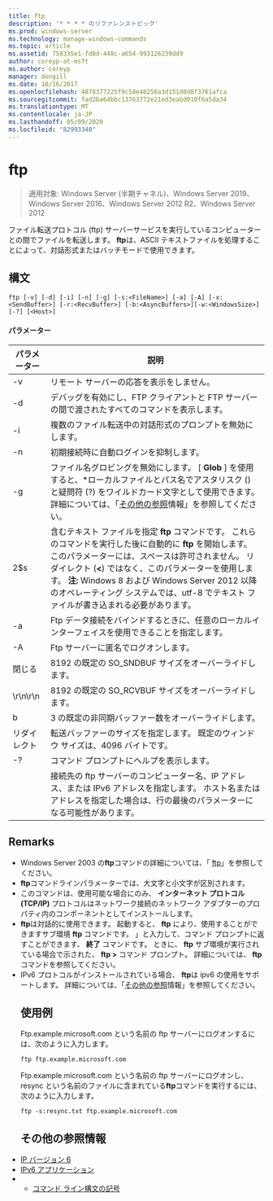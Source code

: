 ```yaml
---
title: ftp
description: '* * * * のリファレンストピック'
ms.prod: windows-server
ms.technology: manage-windows-commands
ms.topic: article
ms.assetid: 758335e1-fd8d-448c-a654-993126239dd9
author: coreyp-at-msft
ms.author: coreyp
manager: dongill
ms.date: 10/16/2017
ms.openlocfilehash: 4878377225f9c58e40256a3d151d0d8f3761afca
ms.sourcegitcommit: fad2ba64bbc13763772e21ed3eabd010f6a5da34
ms.translationtype: MT
ms.contentlocale: ja-JP
ms.lasthandoff: 05/09/2020
ms.locfileid: "82993340"
---
```

# <a name="ftp"></a>ftp

> 適用対象: Windows Server (半期チャネル)、Windows Server 2019、Windows Server 2016、Windows Server 2012 R2、Windows Server 2012

ファイル転送プロトコル (ftp) サーバーサービスを実行しているコンピューターとの間でファイルを転送します。 **ftp**は、ASCII テキストファイルを処理することによって、対話形式またはバッチモードで使用できます。
## <a name="syntax"></a>構文
```
ftp [-v] [-d] [-i] [-n] [-g] [-s:<FileName>] [-a] [-A] [-x:<SendBuffer>] [-r:<RecvBuffer>] [-b:<AsyncBuffers>][-w:<WindowsSize>]  [-?] [<Host>]
```
#### <a name="parameters"></a>パラメーター

|     パラメーター     |                                                                                                                                                      説明                                                                                                                                                      |
|-------------------|-----------------------------------------------------------------------------------------------------------------------------------------------------------------------------------------------------------------------------------------------------------------------------------------------------------------------|
|        -v         |                                                                                                                                    リモート サーバーの応答を表示をしません。                                                                                                                                     |
|        -d         |                                                                                                               デバッグを有効にし、FTP クライアントと FTP サーバーの間で渡されたすべてのコマンドを表示します。                                                                                                                |
|        -i         |                                                                                                                            複数のファイル転送中の対話形式のプロンプトを無効にします。                                                                                                                             |
|        -n         |                                                                                                                                    初期接続時に自動ログインを抑制します。                                                                                                                                     |
|        -g         |                                         ファイル名グロビングを無効にします。  [ **Glob** ] を使用すると、\*ローカルファイルとパス名でアスタリスク () と疑問符 (?) をワイルドカード文字として使用できます。 詳細については、「[その他の参照](ftp.md#BKMK_additionalRef)情報」を参照してください。                                          |
|   2$s<FileName>   | 含むテキスト ファイルを指定 **ftp** コマンドです。 これらのコマンドを実行した後に自動的に **ftp** を開始します。 このパラメーターには、スペースは許可されません。 リダイレクト (**<**) ではなく、このパラメーターを使用します。 **注:** Windows 8 および Windows Server 2012 以降のオペレーティング システムでは、utf-8 でテキスト ファイルが書き込まれる必要があります。 |
|        -a         |                                                                                                                 Ftp データ接続をバインドするときに、任意のローカルインターフェイスを使用できることを指定します。                                                                                                                  |
|        -A         |                                                                                                                                        Ftp サーバーに匿名でログオンします。                                                                                                                                         |
|  閉じる<SendBuffer>  |                                                                                                                                     8192 の既定の SO_SNDBUF サイズをオーバーライドします。                                                                                                                                     |
|  \r\n\r\n<RecvBuffer>  |                                                                                                                                     8192 の既定の SO_RCVBUF サイズをオーバーライドします。                                                                                                                                     |
| b<AsyncBuffers> |                                                                                                                                    3 の既定の非同期バッファー数をオーバーライドします。                                                                                                                                     |
| リダイレクト<WindowsSize>  |                                                                                                                   転送バッファーのサイズを指定します。 既定のウィンドウ サイズは、4096 バイトです。                                                                                                                   |
|        -?         |                                                                                                                                         コマンド プロンプトにヘルプを表示します。                                                                                                                                          |
|      <host>       |                                                                    接続先の ftp サーバーのコンピューター名、IP アドレス、または IPv6 アドレスを指定します。 ホスト名またはアドレスを指定した場合は、行の最後のパラメーターになる可能性があります。                                                                    |

## <a name="remarks"></a>Remarks
- Windows Server 2003 の**ftp**コマンドの詳細については、「 [ftp](https://technet.microsoft.com/library/cc756013(v=ws.10).aspx)」を参照してください。
- **ftp**コマンドラインパラメーターでは、大文字と小文字が区別されます。
- このコマンドは、使用可能な場合にのみ、 **インターネット プロトコル (TCP/IP)** プロトコルはネットワーク接続のネットワーク アダプターのプロパティ内のコンポーネントとしてインストールします。
- **ftp**は対話的に使用できます。 起動すると、 **ftp** により、使用することができますサブ環境 **ftp** コマンドです。 」と入力して、コマンド プロンプトに返すことができます、 **終了** コマンドです。 ときに、 **ftp** サブ環境が実行されている場合で示された、 **ftp >** コマンド プロンプト。 詳細については、 **ftp**コマンドを参照してください。
- IPv6 プロトコルがインストールされている場合、 **ftp**は ipv6 の使用をサポートします。 詳細については、「[その他の参照](ftp.md#BKMK_additionalRef)情報」を参照してください。
  ## <a name="examples"></a>使用例
  Ftp.example.microsoft.com という名前の ftp サーバーにログオンするには、次のように入力します。
  ```
  ftp ftp.example.microsoft.com
  ```
  Ftp.example.microsoft.com という名前の ftp サーバーにログオンし、resync という名前のファイルに含まれている**ftp**コマンドを実行するには、次のように入力します。
  ```
  ftp -s:resync.txt ftp.example.microsoft.com
  ```
  ## <a name="additional-references"></a><a name=BKMK_additionalRef></a>その他の参照情報
- [IP バージョン 6](https://technet.microsoft.com/library/cc738636(v=ws.10).aspx)
- [IPv6 アプリケーション](https://technet.microsoft.com/library/cc782509(v=ws.10).aspx)
- - [コマンド ライン構文の記号](command-line-syntax-key.md)
